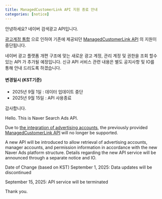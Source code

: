 ```yaml
---
title: ManagedCustomerLink API 지원 종료 안내
categories: [notice]
---
```


안녕하세요? 네이버 검색광고 API입니다.

[광고계정 통합](https://ads.naver.com/notice/23921?categoryId=226&searchValue=&page=1L) 으로 인하여 기존에 제공되던 [ManagedCustomerLink API](https://naver.github.io/searchad-apidoc/#/operations/GET/~2Fcustomer-links) 의 지원이 중단됩니다.

네이버 광고 플랫폼 개편 구조에 맞는 새로운 광고 계정, 관리 계정 및 권한을 조회 할수 있는 API 가 추가될 예정입니다.
신규 API 서비스 관련 내용은 별도 공지사항 및 IO를 통해 안내 드리도록 하겠습니다.


#### 변경일시 (KST기준)
- 2025년 9월 1일 : 데이터 업데이트 중단
- 2025년 9월 15일 : API 사용종료 

감사합니다.

Hello. This is Naver Search Ads API.

Due to [the integration of advertising accounts](https://ads.naver.com/notice/23921?categoryId=226&searchValue=&page=1L), the previously provided [ManagedCustomerLink API](https://naver.github.io/searchad-apidoc/#/operations/GET/~2Fcustomer-links) will no longer be supported.

A new API will be introduced to allow retrieval of advertising accounts, manager accounts, and permission information in accordance with the new Naver Ads platform structure. Details regarding the new API service will be announced through a separate notice and IO.

Date of Change (based on KST)
September 1, 2025: Data updates will be discontinued

September 15, 2025: API service will be terminated

Thank you.
